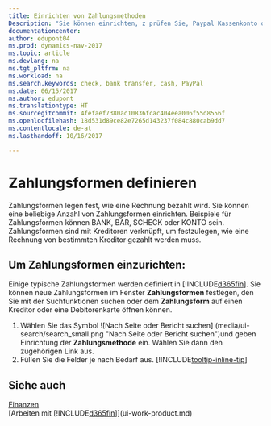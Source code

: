 ```yaml
---
title: Einrichten von Zahlungsmethoden
Description: "Sie können einrichten, z prüfen Sie, Paypal Kassenkonto oder Banküberweisung, um festzulegen, wie eine Rechnung bezahlt wird."
documentationcenter: 
author: edupont04
ms.prod: dynamics-nav-2017
ms.topic: article
ms.devlang: na
ms.tgt_pltfrm: na
ms.workload: na
ms.search.keywords: check, bank transfer, cash, PayPal
ms.date: 06/15/2017
ms.author: edupont
ms.translationtype: HT
ms.sourcegitcommit: 4fefaef7380ac10836fcac404eea006f55d8556f
ms.openlocfilehash: 18d531d89ce82e7265d143237f084c880cab9dd7
ms.contentlocale: de-at
ms.lasthandoff: 10/16/2017

---
```

# <a name="defining-payment-methods"></a>Zahlungsformen definieren
Zahlungsformen legen fest, wie eine Rechnung bezahlt wird. Sie können eine beliebige Anzahl von Zahlungsformen einrichten. Beispiele für Zahlungsformen können BANK, BAR, SCHECK oder KONTO sein.
Zahlungsformen sind mit Kreditoren verknüpft, um festzulegen, wie eine Rechnung von bestimmten Kreditor gezahlt werden muss.

## <a name="to-set-up-a-payment-methods"></a>Um Zahlungsformen einzurichten:
Einige typische Zahlungsformen werden definiert in [!INCLUDE[d365fin](includes/d365fin_md.md)]. Sie können neue Zahlungsformen im Fenster **Zahlungsformen** festlegen, den Sie mit der Suchfunktionen suchen oder dem **Zahlungsform** auf einen Kreditor oder eine Debitorenkarte öffnen können.
1. Wählen Sie das Symbol ![Nach Seite oder Bericht suchen] (media/ui-search/search_small.png "Nach Seite oder Bericht suchen")und geben Einrichtung der **Zahlungsmethode** ein. Wählen Sie dann den zugehörigen Link aus.
2. Füllen Sie die Felder je nach Bedarf aus. [!INCLUDE[tooltip-inline-tip](includes/tooltip-inline-tip_md.md)]

## <a name="see-also"></a>Siehe auch
[Finanzen](finance.md)  
[Arbeiten mit [!INCLUDE[d365fin](includes/d365fin_md.md)]](ui-work-product.md)  

